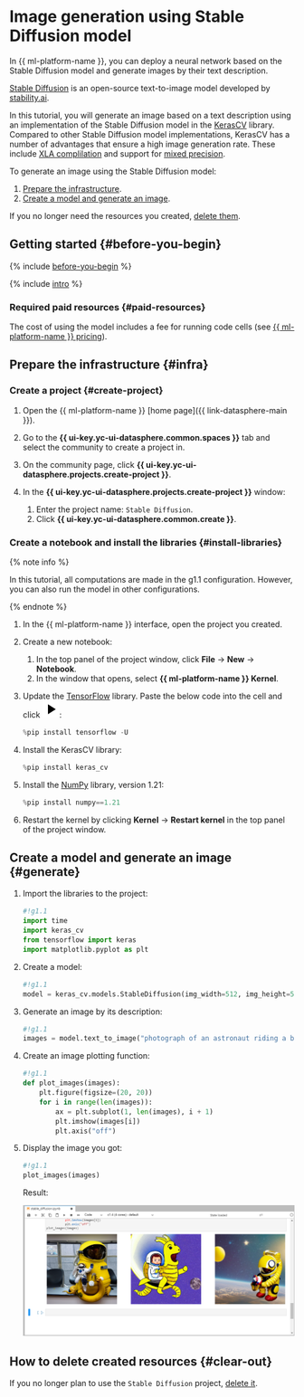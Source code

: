 # Image generation using Stable Diffusion model

In {{ ml-platform-name }}, you can deploy a neural network based on the Stable Diffusion model and generate images by their text description.

[Stable Diffusion](https://github.com/CompVis/stable-diffusion/blob/main/README.md) is an open-source text-to-image model developed by [stability.ai](https://stability.ai/).

In this tutorial, you will generate an image based on a text description using an implementation of the Stable Diffusion model in the [KerasCV](https://keras.io/keras_cv/) library. Compared to other Stable Diffusion model implementations, KerasCV has a number of advantages that ensure a high image generation rate. These include [XLA complilation](https://www.tensorflow.org/xla) and support for [mixed precision](https://www.tensorflow.org/guide/mixed_precision).

To generate an image using the Stable Diffusion model:

1. [Prepare the infrastructure](#infra).
1. [Create a model and generate an image](#generate).

If you no longer need the resources you created, [delete them](#clear-out).

## Getting started {#before-you-begin}

{% include [before-you-begin](../../_tutorials/_tutorials_includes/before-you-begin-datasphere.md) %}

{% include [intro](../../_includes/datasphere/federation-disclaimer.md) %}

### Required paid resources {#paid-resources}

The cost of using the model includes a fee for running code cells (see [{{ ml-platform-name }} pricing](../../datasphere/pricing.md)).

## Prepare the infrastructure {#infra}

### Create a project {#create-project}

1. Open the {{ ml-platform-name }} [home page]({{ link-datasphere-main }}).
1. Go to the **{{ ui-key.yc-ui-datasphere.common.spaces }}** tab and select the community to create a project in.
1. On the community page, click **{{ ui-key.yc-ui-datasphere.projects.create-project }}**.
1. In the **{{ ui-key.yc-ui-datasphere.projects.create-project }}** window:

   1. Enter the project name: `Stable Diffusion`.
   1. Click **{{ ui-key.yc-ui-datasphere.common.create }}**.

### Create a notebook and install the libraries {#install-libraries}

{% note info %}

In this tutorial, all computations are made in the g1.1 configuration. However, you can also run the model in other configurations.

{% endnote %}

1. In the {{ ml-platform-name }} interface, open the project you created.
1. Create a new notebook:

   1. In the top panel of the project window, click **File** → **New** → **Notebook**.
   1. In the window that opens, select **{{ ml-platform-name }} Kernel**.

1. Update the [TensorFlow](https://www.tensorflow.org/) library. Paste the below code into the cell and click ![run](../../_assets/datasphere/jupyterlab/run.svg):

   ```python
   %pip install tensorflow -U
   ```

1. Install the KerasCV library:

   ```python
   %pip install keras_cv
   ```

1. Install the [NumPy](https://numpy.org/) library, version 1.21:

   ```python
   %pip install numpy==1.21
   ```

1. Restart the kernel by clicking **Kernel** → **Restart kernel** in the top panel of the project window.

## Create a model and generate an image {#generate}

1. Import the libraries to the project:

   ```python
   #!g1.1
   import time
   import keras_cv
   from tensorflow import keras
   import matplotlib.pyplot as plt
   ```

1. Create a model:

   ```python
   #!g1.1
   model = keras_cv.models.StableDiffusion(img_width=512, img_height=512)
   ```

1. Generate an image by its description:

   ```python
   #!g1.1
   images = model.text_to_image("photograph of an astronaut riding a banana with old dragon", batch_size=3)
   ```

1. Create an image plotting function:

   ```python
   #!g1.1
   def plot_images(images):
       plt.figure(figsize=(20, 20))
       for i in range(len(images)):
           ax = plt.subplot(1, len(images), i + 1)
           plt.imshow(images[i])
           plt.axis("off")
   ```

1. Display the image you got:

   ```python
   #!g1.1
   plot_images(images)
   ```

   Result:

   ![generate-image](../../_assets/datasphere/generated-image.png)

## How to delete created resources {#clear-out}

If you no longer plan to use the `Stable Diffusion` project, [delete it](../../datasphere/operations/projects/delete.md#delete-project).